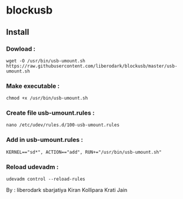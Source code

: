 # blockusb

## Install 

### Dowload :
`wget -O /usr/bin/usb-umount.sh https://raw.githubusercontent.com/liberodark/blockusb/master/usb-umount.sh`

### Make executable : 
`chmod +x /usr/bin/usb-umount.sh`

### Create file usb-umount.rules :
`nano /etc/udev/rules.d/100-usb-umount.rules`

### Add in usb-umount.rules :
`KERNEL=="sd*", ACTION=="add", RUN+="/usr/bin/usb-umount.sh"`

### Reload udevadm :
`udevadm control --reload-rules`

By :
liberodark
sbarjatiya
Kiran Kollipara
Krati Jain
